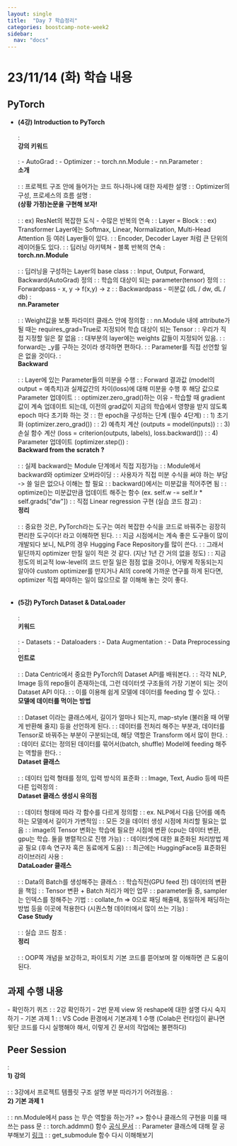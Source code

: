 ```yaml
---
layout: single
title:  "Day 7 학습정리"
categories: boostcamp-note-week2
sidebar:
  nav: "docs"
---
```


# 23/11/14 (화) 학습 내용

<h2>PyTorch</h2>

- <b>(4강) Introduction to PyTorch</b><br><br>
: <br><b>강의 키워드</b><br><br>
: - AutoGrad
: - Optimizer
: - torch.nn.Module
: - nn.Parameter
: <br><b>소개</b><br><br>
: : 프로젝트 구조 안에 들어가는 코드 하나하나에 대한 자세한 설명
: : Optimizer의 구성, 프로세스의 흐름 설명
: <br><b>(상황 가정)논문을 구현해 보자!</b><br><br>
: : ex) ResNet의 복잡한 도식 - 수많은 반복의 연속
: : Layer = Block
: : ex) Transformer Layer에는 Softmax, Linear, Normalization, Multi-Head Attention 등 여러 Layer들이 있다.
: : Encoder, Decoder Layer 처럼 큰 단위의 레이어들도 있다.
: : 딥러닝 아키텍쳐 - 블록 반복의 연속
: <br><b>torch.nn.Module</b><br><br>
: : 딥러닝을 구성하는 Layer의 base class
: : Input, Output, Forward, Backward(AutoGrad) 정의
: : 학습의 대상이 되는 parameter(tensor) 정의
: : Forwardpass - x, y -> f(x,y) -> z
: : Backwardpass - 미분값 (dL / dw, dL / db)
: <br><b>nn.Parameter</b><br><br>
: : Weight값을 보통 파라미터 클래스 안에 정의함
: : nn.Module 내에 attribute가 될 때는 requires_grad=True로 지정되어 학습 대상이 되는 Tensor
: : 우리가 직접 지정할 일은 잘 없음
: : 대부분의 layer에는 weights 값들이 지정되어 있음.
: : forward는 _y를 구하는 것이라 생각하면 편하다.
: : Parameter를 직접 선언할 일은 없을 것이다.
: <br><b>Backward</b><br><br>
: : Layer에 있는 Parameter들의 미분을 수행
: : Forward 결과값 (model의 output = 예측치)과 실제값간의 차이(loss)에 대해 미분을 수행 후 해당 값으로 Parameter 업데이트
: : optimizer.zero_grad()하는 이유 - 학습할 때 gradient 값이 계속 업데이트 되는데, 이전의 grad값이 지금의 학습에서 영향을 받지 않도록 epoch 마다 초기화 하는 것
: : 한 epoch을 구성하는 단계 (필수 4단계)
: : 1) 초기화 (optimizer.zero_grad())
: : 2) 예측치 계산 (outputs = model(inputs))
: : 3) 손실 함수 계산 (loss = criterion(outputs, labels), loss.backward())
: : 4) Parameter 업데이트 (optimizer.step())
: <br><b>Backward from the scratch ? </b><br><br>
: : 실제 backward는 Module 단계에서 직접 지정가능
: : Module에서 backward와 optimizer 오버라이딩
: : 사용자가 직접 미분 수식을 써야 하는 부담 -> 쓸 일은 없으나 이해는 할 필요
: : backward()에서는 미분값을 적어주면 됨
: : optimize()는 미분값만큼 업데이트 해주는 함수 (ex. self.w -= self.lr * self.grads["dw"])
: : 직접 Linear regression 구현 (실습 코드 참고)
: <br><b>정리</b><br><br>
: : 중요한 것은, PyTorch라는 도구는 여러 복잡한 수식을 코드로 바꿔주는 굉장히 편리한 도구이다! 라고 이해하면 된다.
: : 지금 시점에서는 계속 좋은 도구들이 많이 개발되다 보니, NLP의 경우 Hugging Face Repository를 많이 쓴다.
: : 그래서 밑단까지 optimizer 만질 일이 적은 것 같다. (지난 1년 간 거의 없을 정도)
: : 지금 정도의 비교적 low-level의 코드 만질 일은 점점 없을 것이나, 어떻게 작동되는지 알아야 custom optimizer를 만지거나 AI의 core에 가까운 연구를 하게 된다면, optimizer 직접 짜야하는 일이 많으므로 잘 이해해 놓는 것이 좋다.<br><br>



- <b>(5강) PyTorch Dataset & DataLoader</b><br><br>
: <br><b>키워드</b><br><br>
: - Datasets
: - Dataloaders
: - Data Augmentation
: - Data Preprocessing
: <br><b>인트로</b><br><br>
: : Data Centric에서 중요한 PyTorch의 Dataset API를 배워본다.
: : 각각 NLP, Image 등의 repo들이 존재하는데, 그런 데이터셋 구조들의 가장 기본이 되는 것이 Dataset API 이다.
: : 이를 이용해 쉽게 모델에 데이터를 feeding 할 수 있다.
: <br><b>모델에 데이터를 먹이는 방법</b><br><br>
: : Dataset 이라는 클래스에서, 길이가 얼마나 되는지, map-style (불러올 때 어떻게 반환해 줄지) 등을 선언하게 된다.
: : 데이터를 전처리 해주는 부분과, 데이터를 Tensor로 바꿔주는 부분이 구분되는데, 해당 역할은 Transform 에서 많이 한다.
: : 데이터 로더는 정의된 데이터를 묶어서(batch, shuffle) Model에 feeding 해주는 역할을 한다.
: <br><b>Dataset 클래스</b><br><br>
: : 데이터 입력 형태를 정의, 입력 방식의 표준화
: : Image, Text, Audio 등에 따른 다른 입력정의
: <br><b>Dataset 클래스 생성시 유의점</b><br><br>
: : 데이터 형태에 따라 각 함수를 다르게 정의함
: : ex. NLP에서 다음 단어를 예측하는 모델에서 길이가 가변적임
: : 모든 것을 데이터 생성 시점에 처리할 필요는 없음
: : image의 Tensor 변화는 학습에 필요한 시점에 변환 (cpu는 데이터 변환, gpu는 학습. 둘을 병렬적으로 진행 가능)
: : 데이터셋에 대한 표준화된 처리방법 제공 필요 (후속 연구자 혹은 동료에게 도움)
: : 최근에는 HuggingFace등 표준화된 라이브러리 사용
: <br><b>DataLoader 클래스</b><br><br>
: : Data의 Batch를 생성해주는 클래스
: : 학습직전(GPU feed 전) 데이터의 변환을 책임 
: : Tensor 변환 + Batch 처리가 메인 업무
: : parameter들 중, sampler는 인덱스를 정해주는 기법
: : collate_fn => 0으로 패딩 해줄때, 동일하게 패딩하는 방법 등을 이곳에 적용한다 (시퀀스형 데이터에서 많이 쓰는 기능)
: <br><b>Case Study</b><br><br>
: : 실습 코드 참조
: <br><b>정리</b><br><br>
: : OOP쪽 개념을 보강하고, 파이토치 기본 코드를 뜯어보며 잘 이해하면 큰 도움이 된다.



<h2>과제 수행 내용</h2>
- 확인하기 퀴즈
: : 2강 확인하기 - 2번 문제 view 와 reshape에 대한 설명 다시 숙지하기
- 기본 과제 1
: : VS Code 환경에서 기본과제 1 수행 (Colab은 런타임이 끝나면 윗단 코드를 다시 실행해야 해서, 이렇게 긴 문서의 작업에는 불편하다)



<h2>Peer Session</h2>
: <br><b>1) 강의</b><br><br>
: : 3강에서 프로젝트 템플릿 구조 설명 부분 따라가기 어려웠음.
: <br><b>2) 기본 과제 1</b><br><br>
: : nn.Module에서 pass 는 무슨 역할을 하는가? => 함수나 클래스의 구현을 미룰 때 쓰는 pass 문
: : torch.addmm() 함수 <a href="https://pytorch.org/docs/stable/generated/torch.addmm.html#torch.addmm">공식 문서</a>
: : Parameter 클래스에 대해 잘 공부해보기 <a href="https://pytorch.org/docs/stable/generated/torch.nn.parameter.Parameter.html">링크</a>
: : get_submodule 함수 다시 이해해보기